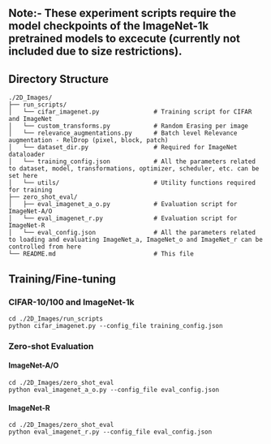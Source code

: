 ## Note:- These experiment scripts require the model checkpoints of the ImageNet-1k pretrained models to excecute (currently not included due to size restrictions).

## Directory Structure
```
./2D_Images/
├── run_scripts/
│   └── cifar_imagenet.py               # Training script for CIFAR and ImageNet
│   └── custom_transforms.py            # Random Erasing per image
│   └── relevance_augmentations.py      # Batch level Relevance augmentation - RelDrop (pixel, block, patch)
│   └── dataset_dir.py                  # Required for ImageNet dataloader
│   └── training_config.json            # All the parameters related to dataset, model, transformations, optimizer, scheduler, etc. can be set here
│   └── utils/                          # Utility functions required for training 
├── zero_shot_eval/
│   ├── eval_imagenet_a_o.py            # Evaluation script for ImageNet-A/O
│   └── eval_imagenet_r.py              # Evaluation script for ImageNet-R
│   └── eval_config.json                # All the parameters related to loading and evaluating ImageNet_a, ImageNet_o and ImageNet_r can be controlled from here
└── README.md                           # This file

```

## Training/Fine-tuning
### CIFAR-10/100 and ImageNet-1k
```
cd ./2D_Images/run_scripts
python cifar_imagenet.py --config_file training_config.json
```

### Zero-shot Evaluation
#### ImageNet-A/O
```
cd ./2D_Images/zero_shot_eval
python eval_imagenet_a_o.py --config_file eval_config.json 
```

#### ImageNet-R
```
cd ./2D_Images/zero_shot_eval
python eval_imagenet_r.py --config_file eval_config.json
```
